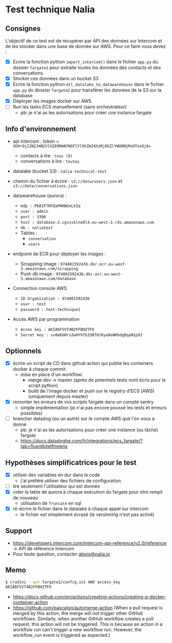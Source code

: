 # Test technique Nalia

## Consignes
L'objectif de ce test est de récupérer par API des données sur Intercom et de les stocker dans une base de donnée sur AWS.
Pour ce faire vous devez : 
- [x] Ecrire la fonction python `import_intercom()` dans le fichier `app.py` du dossier `fargate1` pour extraite toutes les données des contacts et des conversations.
- [x] Stocker ces données dans un bucket S3
- [x] Ecrire la fonction python `etl_datalake_to_datawarehouse` dans le fichier `app.py` du dossier `fargate2` pour transférer les données de la S3 sur la database
- [x] Déployer les images docker sur AWS
- [ ] Run les tasks ECS manuellement (sans orchestrateur)
	- pb: je n'ai as les autorisations pour créer une instance fargate

## Info d'environnement

* api intercom : token = `dG9rOjI2N2JmN2VlX2E0MmNfNGFlYl9hZmI4XzRjOGZlYWU0NjMxOToxOjA=`
    * contacts à lire : `tous (9)`
    * conversations à lire : `toutes`
* datalake (bucket S3) : ``nalia-technical-test``
* chemin du fichier à écrire : ``s3://data/users.json`` et ``s3://data/conversations.json``
* datawarehouse (aurora) :
	* `mdp : Pb81F7RFQaPHKWGnLk5q`
	* `user : admin`
	* `port : 3306`
	* `host : database-2.cgvivklne8l4.eu-west-3.rds.amazonaws.com`
	* `db : naliatest`
	* Tables :
		* `conversation`
		* `users`
* endpoint de ECR pour déployer les images : 
	* Scrapping image : `974801592436.dkr.ecr.eu-west-3.amazonaws.com/scrapping`
	* Push db image : `974801592436.dkr.ecr.eu-west-3.amazonaws.com/database`

* Connection console AWS
    * `ID Organisation : 974801592436`
    * `user : test`
    * `password : test-technique1`

* Accès AWS par programmation
    * `Acces key : AKIA6F5VT4B2FFBHZTFO`
    * `Secret key : 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`
    
## Optionnels

- [x] écrire un script de CD dans github action qui publie les containers docker à chaque commit
	- mise en place d'un workflow:
		- merge dev -> master (après de potentiels tests nont écris pour le script python)
		- build de l'image docker et push sur le registry d'ECS (AWS) (uniquement depuis master)
- [x] remonter les erreurs de vos scripts fargate dans un compte sentry
	- simple implémentation (je n'ai pas encore poussé les tests et erreurs possibles)
- [ ] brancher datadog (ou un autre) sur le compte AWS que l'on vous a donné
	- pb: je n'ai as les autorisations pour créer une instance (ou tâche) fargate
	- https://docs.datadoghq.com/fr/integrations/ecs_fargate/?tab=fluentbitetfirelens
    
## Hypothèses simplificatrices pour le test

- [x] utiliser des variables en dur dans le code
	- j'ai préféré utiliser des fichiers de configuration
- [ ] lire seulement l'utilisateur qui est donnée
- [x] vider la table de aurora à chaque exécution du fargate pour etre rempli de nouveau
	- utilisation de `Truncate` en sql
- [x] ré-écrire le fichier dans le datalake à chaque appel sur intercom
	- le fichier est simplement écrasé (le versinning n'est pas activé)


## Support

* https://developers.intercom.com/intercom-api-reference/v2.0/reference -> API de référence Intercom
* Pour toute question, contacter alexis@nalia.io

## Memo

```bash
$ crudini --get fargate1/config.ini AWS access_key
AKIA6F5VT4B2FFBHZTFO
```

* https://docs.github.com/en/actions/creating-actions/creating-a-docker-container-action
* https://github.com/pascalgn/automerge-action (When a pull request is merged by this action, the merge will not trigger other GitHub workflows. Similarly, when another GitHub workflow creates a pull request, this action will not be triggered. This is because an action in a workflow run can't trigger a new workflow run. However, the workflow_run event is triggered as expected.)